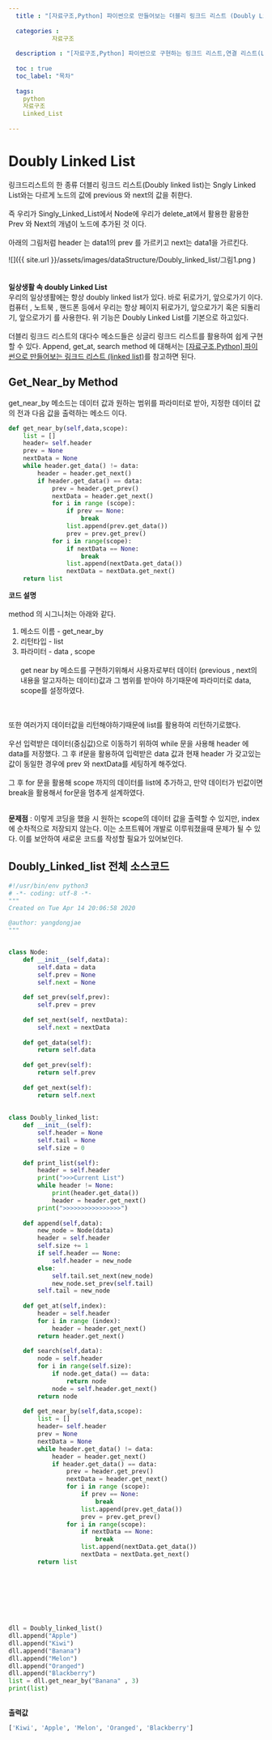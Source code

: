 ```yaml
---
  title : "[자료구조,Python] 파이썬으로 만들어보는 더블리 링크드 리스트 (Doubly Linked List), 연결 리스트"
    
  categories : 
            자료구조
            
  description : "[자료구조,Python] 파이썬으로 구현하는 링크드 리스트,연결 리스트(Linked List) 자료구조"
        
  toc : true
  toc_label: "목차"
        
  tags:
    python
    자료구조
    Linked_List
            
--- 
```


#  Doubly Linked List
링크드리스트의 한 종류 더블리 링크드 리스트(Doubly linked list)는 Sngly Linked List와는 다르게 노드의 값에 previous 와 next의 값을 취한다. 
<br/>
<br/>
즉 우리가 Singly_Linked_List에서 Node에 우리가 delete_at에서 활용한 홤용한 Prev 와 Next의 개념이 노드에 추가된 것 이다. 
<br/>
<br/>
아래의 그림처럼 header 는  data1의 prev 를 가르키고 next는 data1을 가르킨다. 

![]({{ site.url }}/assets/images/dataStructure/Doubly_linked_list/그림1.png    )
<br/>
<br/>
<br/>
**일상생활 속 doubly Linked List**<br/>
우리의 일상생활에는 항상 doubly linked list가 있다. 바로 뒤로가기, 앞으로가기 이다. 컴퓨터 , 노트북 , 핸드폰 등에서 우리는 항상 페이지 뒤로가기, 앞으로가기 혹은 되돌리기, 앞으로가기 를 사용한다. 위 기능은 Doubly Linked List를 기본으로 하고있다. 
<br/>
<br/>
더블리 링크드 리스트의 대다수 메소드들은 싱글리 링크드 리스트를 활용하여 쉽게 구현할 수 있다.
Append, get_at, search method 에 대해서는 [[자료구조,Python] 파이썬으로 만들어보는 링크드 리스트 (linked list)](https://yangdongjae.github.io/자료구조/Linked_list/)를 참고하면 된다.

## Get_Near_by Method

get_near_by 메소드는 데이터 값과 원하는 범위를 파라미터로 받아, 지정한 데이터 값의 전과 다음 값을 출력하는 메소드 이다.

```python
def get_near_by(self,data,scope):
    list = [] 
    header= self.header
    prev = None
    nextData = None
    while header.get_data() != data:
        header = header.get_next()
        if header.get_data() == data:
            prev = header.get_prev()
            nextData = header.get_next()
            for i in range (scope):
                if prev == None:
                    break
                list.append(prev.get_data())
                prev = prev.get_prev()
            for i in range(scope):
                if nextData == None:
                    break
                list.append(nextData.get_data())
                nextData = nextData.get_next()
    return list
```
**코드 설명**
<br/>
<br/>
method 의 시그니처는  아래와 같다.
1. 메소드 이름 - get_near_by
2. 리턴타입 - list
3. 파라미터 - data , scope 
<br/><br/>
get near by 메소드를 구현하기위해서 사용자로부터 데이터 (previous , next의 내용을 알고자하는 데이터)값과 그 범위를 받아야 하기때문에 파라미터로 data, scope를 설정하였다.
<br/>
<br/>
또한 여러가지 데이터값을 리턴해야하기때문에 list를 활용하여 리턴하기로했다.
<br/>
<br/>
우선 입력받은 데이터(중심값)으로 이동하기 위하여 while 문을 사용해 header 에 data를 저장했다.
그 후 if문을 활용하여 입력받은 data 값과 현재 header 가 갖고있는 값이 동일한 경우에 prev 와 nextData를 세팅하게 해주었다.
<br/>
<br/>
그 후 for 문을 활용해 scope 까지의 데이터를 list에 추가하고, 만약 데이터가 빈값이면 break을 활용해서 for문을 멈추게 설계하였다.

<br/>
<br/>

**문제점** : 이렇게 코딩을 했을 시 원하는 scope의 데이터 값을 출력할 수 있지만, index에 순차적으로 저장되지 않는다. 이는 소프트웨어 개발로 이루워졌을때 문제가 될 수 있다. 이를 보안하여 새로운 코드를 작성할 필요가 있어보인다.

## Doubly_Linked_list 전체 소스코드
```python
#!/usr/bin/env python3
# -*- coding: utf-8 -*-
"""
Created on Tue Apr 14 20:06:58 2020

@author: yangdongjae
"""


class Node:
    def __init__(self,data):
        self.data = data
        self.prev = None
        self.next = None
    
    def set_prev(self,prev):
        self.prev = prev
        
    def set_next(self, nextData):
        self.next = nextData
        
    def get_data(self):
        return self.data
    
    def get_prev(self):
        return self.prev
    
    def get_next(self):
        return self.next
        
        
class Doubly_linked_list:
    def __init__(self):
        self.header = None
        self.tail = None
        self.size = 0
        
    def print_list(self):
        header = self.header
        print(">>>Current List")
        while header != None:
            print(header.get_data())
            header = header.get_next()
        print(">>>>>>>>>>>>>>>>")
        
    def append(self,data):
        new_node = Node(data)
        header = self.header
        self.size += 1
        if self.header == None:
            self.header = new_node
        else:
            self.tail.set_next(new_node)
            new_node.set_prev(self.tail)
        self.tail = new_node
         
    def get_at(self,index):
        header = self.header
        for i in range (index):
            header = header.get_next()
        return header.get_next()
    
    def search(self,data):
        node = self.header
        for i in range(self.size):
            if node.get_data() == data:
                return node
            node = self.header.get_next()
        return node
    
    def get_near_by(self,data,scope):
        list = [] 
        header= self.header
        prev = None
        nextData = None
        while header.get_data() != data:
            header = header.get_next()
            if header.get_data() == data:
                prev = header.get_prev()
                nextData = header.get_next()
                for i in range (scope):
                    if prev == None:
                        break
                    list.append(prev.get_data())
                    prev = prev.get_prev()
                for i in range(scope):
                    if nextData == None:
                        break
                    list.append(nextData.get_data())
                    nextData = nextData.get_next()
        return list

                
    

            
            
        

dll = Doubly_linked_list()
dll.append("Apple")
dll.append("Kiwi")
dll.append("Banana") 
dll.append("Melon")
dll.append("Oranged")
dll.append("Blackberry")   
list = dll.get_near_by("Banana" , 3)
print(list)
   
```
**출력값**
```python
['Kiwi', 'Apple', 'Melon', 'Oranged', 'Blackberry']
```




